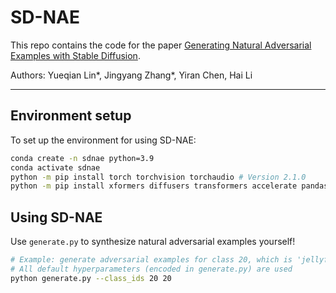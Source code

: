 # SD-NAE

This repo contains the code for the paper [Generating Natural Adversarial Examples with Stable Diffusion](https://openreview.net/forum?id=D87rimdkGd).

Authors: Yueqian Lin*, Jingyang Zhang*, Yiran Chen, Hai Li

---

## Environment setup

To set up the environment for using SD-NAE:

```bash
conda create -n sdnae python=3.9
conda activate sdnae
python -m pip install torch torchvision torchaudio # Version 2.1.0
python -m pip install xformers diffusers transformers accelerate pandas
```

## Using SD-NAE

Use `generate.py` to synthesize natural adversarial examples yourself!

```bash
# Example: generate adversarial examples for class 20, which is 'jellyfish'
# All default hyperparameters (encoded in generate.py) are used
python generate.py --class_ids 20 20
```
